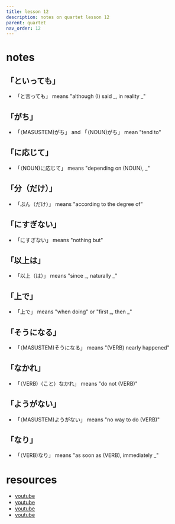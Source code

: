 ```yaml
---
title: lesson 12
description: notes on quartet lesson 12
parent: quartet
nav_order: 12
---
```

# notes
## 「といっても」
- 「と言っても」 means "although (I) said \_, in reality \_"
## 「がち」
- 「（MASUSTEM)がち」 and 「（NOUN)がち」 mean "tend to"
## 「に応じて」
- 「（NOUN)に応じて」 means "depending on (NOUN), \_"
## 「分（だけ）」
- 「ぶん（だけ）」 means "according to the degree of"
## 「にすぎない」
- 「にすぎない」 means "nothing but"
## 「以上は」
- 「以上（は）」 means "since \_, naturally \_"
## 「上で」
- 「上で」 means "when doing" or "first \_, then \_"
## 「そうになる」
- 「（MASUSTEM)そうになる」 means "(VERB) nearly happened"
## 「なかれ」
- 「（VERB)（こと）なかれ」 means "do not (VERB)"
## 「ようがない」
- 「（MASUSTEM)ようがない」 means "no way to do (VERB)"
## 「なり」
- 「（VERB)なり」 means "as soon as (VERB), immediately \_"
# resources
- [youtube](https://www.youtube.com/watch?v=H9YkN4EE-EA)
- [youtube](https://www.youtube.com/watch?v=44BGCY1BFdI)
- [youtube](https://www.youtube.com/watch?v=LjtiCwbEqfM)
- [youtube](https://www.youtube.com/watch?v=RdhghqlKrUw)